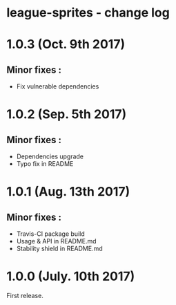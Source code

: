# league-sprites - change log

# 1.0.3 (Oct. 9th 2017)

## **Minor fixes :**

* Fix vulnerable dependencies

# 1.0.2 (Sep. 5th 2017)

## **Minor fixes :**

* Dependencies upgrade
* Typo fix in README

# 1.0.1 (Aug. 13th 2017)

## **Minor fixes :**

* Travis-CI package build
* Usage & API in README.md
* Stability shield in README.md

# 1.0.0 (July. 10th 2017)

First release.
